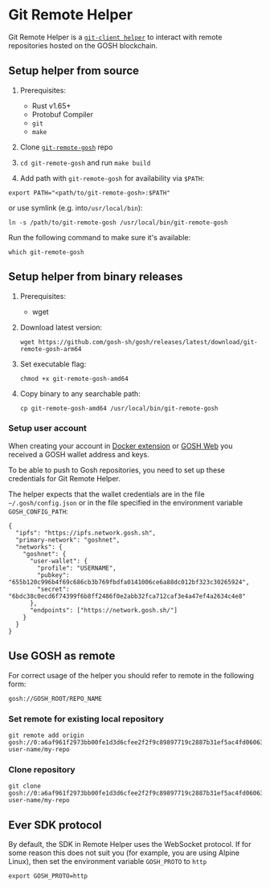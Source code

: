 # Git Remote Helper

Git Remote Helper is a [`git-client helper`](https://git-scm.com/docs/gitremote-helpers#_description) to interact with remote repositories hosted on the GOSH blockchain.

## Setup helper from source

1. Prerequisites:

      - Rust v1.65+
      - Protobuf Compiler
      - `git`
      - `make`

2. Clone [`git-remote-gosh`](https://github.com/gosh-sh/gosh) repo
3. `cd git-remote-gosh` and run `make build`
4. Add path with `git-remote-gosh` for availability via `$PATH`:

```
export PATH="<path/to/git-remote-gosh>:$PATH"
```

or use symlink  (e.g. into`/usr/local/bin`):

```
ln -s /path/to/git-remote-gosh /usr/local/bin/git-remote-gosh
```

Run the following command to make sure it's available:

```
which git-remote-gosh
```

## Setup helper from binary releases

1. Prerequisites:

      - wget

2. Download latest version:

      `wget https://github.com/gosh-sh/gosh/releases/latest/download/git-remote-gosh-arm64`

3. Set executable flag:

      `chmod +x git-remote-gosh-amd64`

4. Copy binary to any searchable path:

      `cp git-remote-gosh-amd64 /usr/local/bin/git-remote-gosh`

### Setup user account

When creating your account in [Docker extension](docker-extension.md) or [GOSH Web](gosh-web.md) you received a GOSH wallet address and keys.

To be able to push to Gosh repositories, you need to set up these credentials for Git Remote Helper.

The helper expects that the wallet credentials are in the file `~/.gosh/config.json` or in the file specified in the environment variable `GOSH_CONFIG_PATH`:

```
{
  "ipfs": "https://ipfs.network.gosh.sh",
  "primary-network": "goshnet",
  "networks": {
    "goshnet": {
      "user-wallet": {
        "profile": "USERNAME",
        "pubkey": "655b120c996b4f69c686cb3b769fbdfa0141006ce6a88dc012bf323c30265924",
        "secret": "6bdc38c0ecd6f74399f6b8ff2486f0e2abb32fca712caf3e4a47ef4a2634c4e8"
      },
      "endpoints": ["https://network.gosh.sh/"]
    }
  }
}
```

## Use GOSH as remote

For correct usage of the helper you should refer to remote in the following form:

```
gosh://GOSH_ROOT/REPO_NAME
```

### Set remote for existing local repository

```
git remote add origin gosh://0:a6af961f2973bb00fe1d3d6cfee2f2f9c89897719c2887b31ef5ac4fd060638f/my-user-name/my-repo
```

### Clone repository

```
git clone gosh://0:a6af961f2973bb00fe1d3d6cfee2f2f9c89897719c2887b31ef5ac4fd060638f/my-user-name/my-repo
```

## Ever SDK protocol

By default, the SDK in Remote Helper uses the WebSocket protocol. If for some reason this does not suit you (for example, you are using Alpine Linux), then set the environment variable `GOSH_PROTO` to `http`

```
export GOSH_PROTO=http
```
